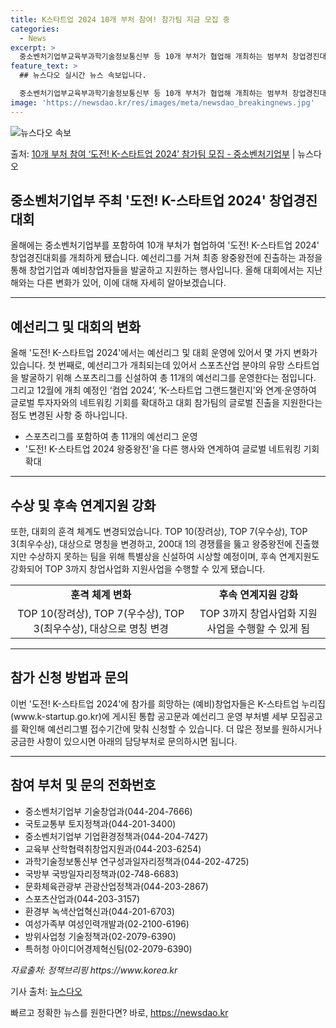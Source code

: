```yaml
---
title: K스타트업 2024 10개 부처 참여! 참가팀 지금 모집 중
categories:
  - News
excerpt: >
  중소벤처기업부교육부과학기술정보통신부 등 10개 부처가 협업해 개최하는 범부처 창업경진대회인 도전! K-스타트…
feature_text: >
  ## 뉴스다오 실시간 뉴스 속보입니다.

  중소벤처기업부교육부과학기술정보통신부 등 10개 부처가 협업해 개최하는 범부처 창업경진대회인 도전! K-스타트…
image: 'https://newsdao.kr/res/images/meta/newsdao_breakingnews.jpg'
---
```


![뉴스다오 속보](https://newsdao.kr/res/images/meta/newsdao_breakingnews.jpg)

<p>출처: <a href="https://newsdao.kr/3086" rel="dofollow">10개 부처 참여 ‘도전! K-스타트업 2024’ 참가팀 모집   - 중소벤처기업부</a> | 뉴스다오</p>

<h2 data-ke-size="size26">중소벤처기업부 주최 '도전! K-스타트업 2024' 창업경진대회</h2>

<p data-ke-size="size16">올해에는 중소벤처기업부를 포함하여 10개 부처가 협업하여 '도전! K-스타트업 2024' 창업경진대회를 개최하게 됐습니다. 예선리그를 거쳐 최종 왕중왕전에 진출하는 과정을 통해 창업기업과 예비창업자들을 발굴하고 지원하는 행사입니다. 올해 대회에서는 지난해와는 다른 변화가 있어, 이에 대해 자세히 알아보겠습니다. </p>

<hr>

<h2 data-ke-size="size26">예선리그 및 대회의 변화</h2>

<p data-ke-size="size16">올해 '도전! K-스타트업 2024'에서는 예선리그 및 대회 운영에 있어서 몇 가지 변화가 있습니다. 첫 번째로, 예선리그가 개최되는데 있어서 스포츠산업 분야의 유망 스타트업을 발굴하기 위해 스포츠리그를 신설하여 총 11개의 예선리그를 운영한다는 점입니다. 그리고 12월에 개최 예정인 ‘컴업 2024’, ‘K-스타트업 그랜드챌린지’와 연계·운영하여 글로벌 투자자와의 네트워킹 기회를 확대하고 대회 참가팀의 글로벌 진출을 지원한다는 점도 변경된 사항 중 하나입니다.</p>

<ul>
  <li>스포츠리그를 포함하여 총 11개의 예선리그 운영</li>
  <li>'도전! K-스타트업 2024 왕중왕전'을 다른 행사와 연계하여 글로벌 네트워킹 기회 확대</li>
</ul>

<hr>

<h2 data-ke-size="size26">수상 및 후속 연계지원 강화</h2>

<p data-ke-size="size16">또한, 대회의 훈격 체계도 변경되었습니다. TOP 10(장려상), TOP 7(우수상), TOP 3(최우수상), 대상으로 명칭을 변경하고, 200대 1의 경쟁률을 뚫고 왕중왕전에 진출했지만 수상하지 못하는 팀을 위해 특별상을 신설하여 시상할 예정이며, 후속 연계지원도 강화되어 TOP 3까지 창업사업화 지원사업을 수행할 수 있게 됐습니다.</p>

<table>
  <tr>
    <td style="text-align: center; height: 17px;"><b>훈격 체계 변화</b></td>
    <td style="text-align: center; height: 17px;"><b>후속 연계지원 강화</b></td>
  </tr>
  <tr>
    <td style="text-align: center; height: 17px;">TOP 10(장려상), TOP 7(우수상), TOP 3(최우수상), 대상으로 명칭 변경</td>
    <td style="text-align: center; height: 17px;">TOP 3까지 창업사업화 지원사업을 수행할 수 있게 됨</td>
  </tr>
</table>

<hr>

<h2 data-ke-size="size26">참가 신청 방법과 문의</h2>

<p data-ke-size="size16">이번 '도전! K-스타트업 2024'에 참가를 희망하는 (예비)창업자들은 K-스타트업 누리집(www.k-startup.go.kr)에 게시된 통합 공고문과 예선리그 운영 부처별 세부 모집공고를 확인해 예선리그별 접수기간에 맞춰 신청할 수 있습니다. 더 많은 정보를 원하시거나 궁금한 사항이 있으시면 아래의 담당부처로 문의하시면 됩니다. </p>

<hr>

<h2 data-ke-size="size26">참여 부처 및 문의 전화번호</h2>

<ul>
  <li>중소벤처기업부 기술창업과(044-204-7666)</li>
  <li>국토교통부 토지정책과(044-201-3400)</li>
  <li>중소벤처기업부 기업환경정책과(044-204-7427)</li>
  <li>교육부 산학협력취창업지원과(044-203-6254)</li>
  <li>과학기술정보통신부 연구성과일자리정책과(044-202-4725)</li>
  <li>국방부 국방일자리정책과(02-748-6683)</li>
  <li>문화체육관광부 관광산업정책과(044-203-2867)</li>
  <li>스포츠산업과(044-203-3157)</li>
  <li>환경부 녹색산업혁신과(044-201-6703)</li>
  <li>여성가족부 여성인력개발과(02-2100-6196)</li>
  <li>방위사업청 기술정책과(02-2079-6390)</li>
  <li>특허청 아이디어경제혁신팀(02-2079-6390)</li>
</ul>

<p data-ke-size="size16"><i>자료출처: 정책브리핑 https://www.korea.kr</i></p>
<p data-ke-size="size16">기사 출처: <a href="https://newsdao.kr/3086">뉴스다오</a></p> 

빠르고 정확한 뉴스를 원한다면? 바로, <a href="https://newsdao.kr" rel="dofollow">https://newsdao.kr</a>


    
